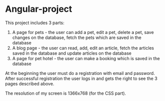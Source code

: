 # Angular-project
This project includes 3 parts:
1. A page for pets - the user can add a pet, edit a pet, delete a pet, save changes on the database, fetch the pets which are saved in the database
2. A blog page - the user can read, add, edit an article, fetch the articles saved in the database and update articles on the database
3. A page for pet hotel - the user can make a booking which is saved in the database

At the beginning the user must do a registration with email and password. After successful registration  the user logs in and gets the right to see the 3 pages described above.

The resolution of my screen is 1366x768 (for the CSS part).
